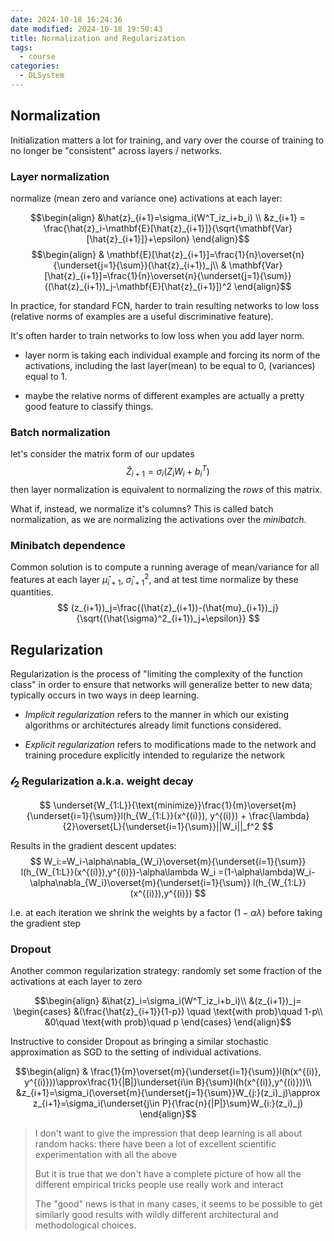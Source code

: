 ```yaml
---
date: 2024-10-18 16:24:36
date modified: 2024-10-18 19:50:43
title: Normalization and Regularization
tags:
  - course
categories:
  - DLSystem
---
```

## Normalization

Initialization matters a lot for training, and vary over the course of training to no longer be "consistent" across layers / networks.

### Layer normalization

normalize (mean zero and variance one) activations at each layer:

$$\begin{align}
&\hat{z}_{i+1}=\sigma_i(W^T_iz_i+b_i) \\
&z_{i+1} = \frac{\hat{z}_i-\mathbf{E}[\hat{z}_{i+1}]}{\sqrt{\mathbf{Var}[\hat{z}_{i+1}]}+\epsilon} 
\end{align}$$
$$\begin{align}
& \mathbf{E}[\hat{z}_{i+1}]=\frac{1}{n}\overset{n}{\underset{j=1}{\sum}}(\hat{z}_{i+1})_j\\
& \mathbf{Var}[\hat{z}_{i+1}]=\frac{1}{n}\overset{n}{\underset{j=1}{\sum}}((\hat{z}_{i+1})_j-\mathbf{E}[\hat{z}_{i+1}])^2
\end{align}$$

In practice, for standard FCN, harder to train resulting networks to low loss (relative norms of examples are a useful discriminative feature).

It's often harder to train networks to low loss when you add layer norm.

- layer norm is taking each individual example and forcing its norm of the activations, including the last layer(mean) to be equal to 0, (variances) equal to 1.

- maybe the relative norms of different examples are actually a pretty good feature to classify things.

### Batch normalization

let's consider the matrix form of our updates
$$
\hat{Z}_{i+1}=\sigma_i(Z_iW_i+b_i^T)
$$
then layer normalization is equivalent to normalizing the *rows* of this matrix.

What if, instead, we normalize it's columns? This is called batch normalization, as we are normalizing the activations over the *minibatch*.

### Minibatch dependence

Common solution is to compute a running average of mean/variance for all features at each layer $\hat{\mu}_{i+1}$, $\hat{\sigma}^2_{i+1}$, and at test time normalize by these quantities.
$$
(z_{i+1})_j=\frac{(\hat{z}_{i+1})-(\hat{mu}_{i+1})_j}{\sqrt{(\hat{\sigma}^2_{i+1})_j+\epsilon}}
$$

## Regularization

Regularization is the process of "limiting the complexity of the function class" in order to ensure that networks will generalize better to new data; typically occurs in two ways in deep learning.

- *Implicit regularization* refers to the manner in which our existing algorithms or architectures already limit functions considered.

- *Explicit regularization* refers to modifications made to the network and training procedure explicitly intended to regularize the network

###  $\mathcal{l}_2$ Regularization a.k.a. weight decay

$$
\underset{W_{1:L}}{\text{minimize}}\frac{1}{m}\overset{m}{\underset{i=1}{\sum}}l(h_{W_{1:L}}(x^{(i)}), y^{(i)}) + \frac{\lambda}{2}\overset{L}{\underset{i=1}{\sum}}||W_i||_f^2
$$

Results in the gradient descent updates:
$$
W_i:=W_i-\alpha\nabla_{W_i}\overset{m}{\underset{i=1}{\sum}}
l(h_{W_{1:L}}(x^{(i)}),y^{(i)})-\alpha\lambda W_i
=(1-\alpha\lambda)W_i-\alpha\nabla_{W_i}\overset{m}{\underset{i=1}{\sum}}
l(h_{W_{1:L}}(x^{(i)}),y^{(i)})
$$

I.e. at each iteration we shrink the weights by a factor $(1-\alpha\lambda)$ before taking the gradient step

### Dropout

Another common regularization strategy: randomly set some fraction of the activations at each layer to zero

$$\begin{align}
&\hat{z}_i=\sigma_i(W^T_iz_i+b_i)\\
&(z_{i+1})_j=
\begin{cases}
&(\frac{\hat{z}_{i+1}}{1-p}) \quad \text{with prob}\quad 1-p\\
&0\quad \text{with prob}\quad p
\end{cases}
\end{align}$$

Instructive to consider Dropout as bringing a similar stochastic approximation as SGD to the setting of individual activations.

$$\begin{align}
& \frac{1}{m}\overset{m}{\underset{i=1}{\sum}}l(h(x^{(i)}, y^{(i)}))\approx\frac{1}{|B|}\underset{i\in B}{\sum}l(h(x^{(i)},y^{(i)}))\\
&z_{i+1}=\sigma_i(\overset{m}{\underset{j=1}{\sum}}W_{j:}(z_i)_j)\approx z_{i+1}=\sigma_i(\underset{j\in P}{\frac{n}{|P|}\sum}W_{i:}(z_i)_j)
\end{align}$$

> I don't want to give the impression that deep learning is all about random hacks: there have been a lot of excellent scientific experimentation with all the above
> 
> But it is true that we don't have a complete picture of how all the different empirical tricks people use really work and interact 
> 
> The "good" news is that in many cases, it seems to be possible to get similarly good results with wildly different architectural and methodological choices.

